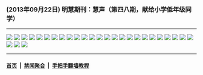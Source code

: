 ### (2013年09月22日) 明慧期刊：慧声（第四八期，献给小学低年级同学）

---

<img src="http://qikan.minghui.org/mhqkpage/qikanimage/2013/09/22/huisheng-48-doc-online1.png"/> 

<img src="http://qikan.minghui.org/mhqkpage/qikanimage/2013/09/22/huisheng-48-doc-online2.png"/> 

<img src="http://qikan.minghui.org/mhqkpage/qikanimage/2013/09/22/huisheng-48-doc-online3.png"/> 

<img src="http://qikan.minghui.org/mhqkpage/qikanimage/2013/09/22/huisheng-48-doc-online4.png"/> 

<img src="http://qikan.minghui.org/mhqkpage/qikanimage/2013/09/22/huisheng-48-doc-online5.png"/> 

<img src="http://qikan.minghui.org/mhqkpage/qikanimage/2013/09/22/huisheng-48-doc-online6.png"/> 

<img src="http://qikan.minghui.org/mhqkpage/qikanimage/2013/09/22/huisheng-48-doc-online7.png"/> 

<img src="http://qikan.minghui.org/mhqkpage/qikanimage/2013/09/22/huisheng-48-doc-online8.png"/> 

<img src="http://qikan.minghui.org/mhqkpage/qikanimage/2013/09/22/huisheng-48-doc-online9.png"/> 

<img src="http://qikan.minghui.org/mhqkpage/qikanimage/2013/09/22/huisheng-48-doc-online10.png"/> 

<img src="http://qikan.minghui.org/mhqkpage/qikanimage/2013/09/22/huisheng-48-doc-online11.png"/> 

<img src="http://qikan.minghui.org/mhqkpage/qikanimage/2013/09/22/huisheng-48-doc-online12.png"/> 

<img src="http://qikan.minghui.org/mhqkpage/qikanimage/2013/09/22/huisheng-48-doc-online13.png"/> 

<img src="http://qikan.minghui.org/mhqkpage/qikanimage/2013/09/22/huisheng-48-doc-online14.png"/> 

<img src="http://qikan.minghui.org/mhqkpage/qikanimage/2013/09/22/huisheng-48-doc-online15.png"/> 

<img src="http://qikan.minghui.org/mhqkpage/qikanimage/2013/09/22/huisheng-48-doc-online16.png"/> 

<img src="http://qikan.minghui.org/mhqkpage/qikanimage/2013/09/22/huisheng-48-doc-online17.png"/> 

<img src="http://qikan.minghui.org/mhqkpage/qikanimage/2013/09/22/huisheng-48-doc-online18.png"/> 

<img src="http://qikan.minghui.org/mhqkpage/qikanimage/2013/09/22/huisheng-48-doc-online19.png"/> 

<img src="http://qikan.minghui.org/mhqkpage/qikanimage/2013/09/22/huisheng-48-doc-online20.png"/> 

<img src="http://qikan.minghui.org/mhqkpage/qikanimage/2013/09/22/huisheng-48-doc-online21.png"/> 

<img src="http://qikan.minghui.org/mhqkpage/qikanimage/2013/09/22/huisheng-48-doc-online22.png"/> 

<img src="http://qikan.minghui.org/mhqkpage/qikanimage/2013/09/22/huisheng-48-doc-online23.png"/> 

<img src="http://qikan.minghui.org/mhqkpage/qikanimage/2013/09/22/huisheng-48-doc-online24.png"/> 

<img src="http://qikan.minghui.org/mhqkpage/qikanimage/2013/09/22/huisheng-48-doc-online25.png"/> 

<img src="http://qikan.minghui.org/mhqkpage/qikanimage/2013/09/22/huisheng-48-doc-online26.png"/> 

<img src="http://qikan.minghui.org/mhqkpage/qikanimage/2013/09/22/huisheng-48-doc-online27.png"/> 

<img src="http://qikan.minghui.org/mhqkpage/qikanimage/2013/09/22/huisheng-48-doc-online28.png"/> 



---

#### [首页](../../../..) &nbsp;|&nbsp; [禁闻聚合](https://github.com/gfw-breaker/banned-news) &nbsp;|&nbsp; [手把手翻墙教程](https://github.com/gfw-breaker/guides) 